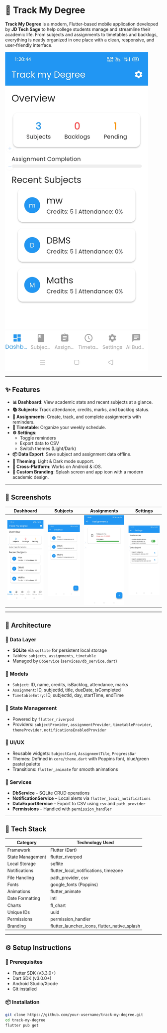 # 📘 Track My Degree

**Track My Degree** is a modern, Flutter-based mobile application developed by **JD Tech Sage** to help college students manage and streamline their academic life. From subjects and assignments to timetables and backlogs, everything is neatly organized in one place with a clean, responsive, and user-friendly interface.

![Dashboard Screenshot](assets/screenshots/dashboard.jpg)

---

## ✨ Features

- **📊 Dashboard**: View academic stats and recent subjects at a glance.
- **📚 Subjects**: Track attendance, credits, marks, and backlog status.
- **📝 Assignments**: Create, track, and complete assignments with reminders.
- **📅 Timetable**: Organize your weekly schedule.
- **⚙️ Settings**:
  - Toggle reminders
  - Export data to CSV
  - Switch themes (Light/Dark)
- **📦 Data Export**: Save subject and assignment data offline.
- **🌙 Theming**: Light & Dark mode support.
- **📱 Cross-Platform**: Works on Android & iOS.
- **🎨 Custom Branding**: Splash screen and app icon with a modern academic design.

---

## 📸 Screenshots

| Dashboard                                      | Subjects                                     | Assignments                                        | Settings                                     |
| ---------------------------------------------- | -------------------------------------------- | -------------------------------------------------- | -------------------------------------------- |
| ![Dashboard](assets/screenshots/dashboard.jpg) | ![Subjects](assets/screenshots/subjects.jpg) | ![Assignments](assets/screenshots/assignments.jpg) | ![Settings](assets/screenshots/settings.jpg) |

---

## 🧠 Architecture

### 📂 Data Layer

- **SQLite** via `sqflite` for persistent local storage
- Tables: `subjects`, `assignments`, `timetable`
- Managed by `DbService` (`services/db_service.dart`)

### 🧩 Models

- `Subject`: ID, name, credits, isBacklog, attendance, marks
- `Assignment`: ID, subjectId, title, dueDate, isCompleted
- `TimetableEntry`: ID, subjectId, day, startTime, endTime

### 🧠 State Management

- Powered by `flutter_riverpod`
- Providers: `subjectProvider`, `assignmentProvider`, `timetableProvider`, `themeProvider`, `notificationsEnabledProvider`

### 🎨 UI/UX

- Reusable widgets: `SubjectCard`, `AssignmentTile`, `ProgressBar`
- Themes: Defined in `core/theme.dart` with Poppins font, blue/green pastel palette
- Transitions: `flutter_animate` for smooth animations

### 🔧 Services

- **DbService** – SQLite CRUD operations
- **NotificationService** – Local alerts via `flutter_local_notifications`
- **DataExportService** – Export to CSV using `csv` and `path_provider`
- **Permissions** – Handled with `permission_handler`

---

## 🧰 Tech Stack

| Category         | Technology Used                               |
| ---------------- | --------------------------------------------- |
| Framework        | Flutter (Dart)                                |
| State Management | flutter_riverpod                              |
| Local Storage    | sqflite                                       |
| Notifications    | flutter_local_notifications, timezone         |
| File Handling    | path_provider, csv                            |
| Fonts            | google_fonts (Poppins)                        |
| Animations       | flutter_animate                               |
| Date Formatting  | intl                                          |
| Charts           | fl_chart                                      |
| Unique IDs       | uuid                                          |
| Permissions      | permission_handler                            |
| Branding         | flutter_launcher_icons, flutter_native_splash |

---

## ⚙️ Setup Instructions

### 🔧 Prerequisites

- Flutter SDK (v3.3.0+)
- Dart SDK (v3.0.0+)
- Android Studio/Xcode
- Git installed

### 📦 Installation

```bash
git clone https://github.com/your-username/track-my-degree.git
cd track-my-degree
flutter pub get
```
